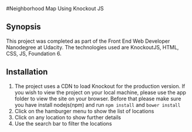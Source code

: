 #Neighborhood Map Using Knockout JS

## Synopsis
This project was completed as part of the Front End Web Developer Nanodegree at Udacity. The technologies used are KnockoutJS, HTML, CSS, JS, Foundation 6.

## Installation
1. The project uses a CDN to load Knockout for the production version. If you wish to view the project on your local machine, please use the app folder
to view the site on your browser. Before that please make sure you have install nodejs(npm) and run ```npm install``` and ```bower install```
3. Click on the hamburger menu to show the list of locations
4. Click on any location to show further details
5. Use the search bar to filter the locations
